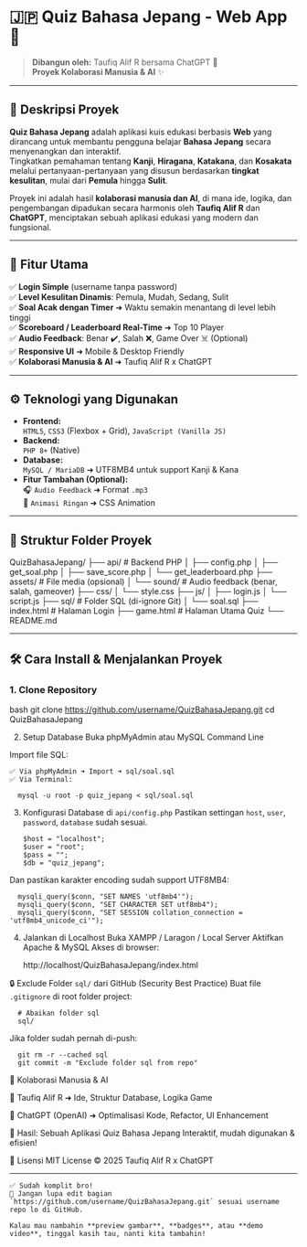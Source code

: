 # 🇯🇵 Quiz Bahasa Jepang - Web App 🎌

> **Dibangun oleh:** Taufiq Alif R bersama ChatGPT 🤖  
> **Proyek Kolaborasi Manusia & AI** ✨

---

## 🎯 Deskripsi Proyek

**Quiz Bahasa Jepang** adalah aplikasi kuis edukasi berbasis **Web** yang dirancang untuk membantu pengguna belajar **Bahasa Jepang** secara menyenangkan dan interaktif.  
Tingkatkan pemahaman tentang **Kanji**, **Hiragana**, **Katakana**, dan **Kosakata** melalui pertanyaan-pertanyaan yang disusun berdasarkan **tingkat kesulitan**, mulai dari **Pemula** hingga **Sulit**.

Proyek ini adalah hasil **kolaborasi manusia dan AI**, di mana ide, logika, dan pengembangan dipadukan secara harmonis oleh **Taufiq Alif R** dan **ChatGPT**, menciptakan sebuah aplikasi edukasi yang modern dan fungsional.

---

## 🚀 Fitur Utama

✅ **Login Simple** (username tanpa password)  
✅ **Level Kesulitan Dinamis**: Pemula, Mudah, Sedang, Sulit  
✅ **Soal Acak dengan Timer** ➜ Waktu semakin menantang di level lebih tinggi  
✅ **Scoreboard / Leaderboard Real-Time** ➜ Top 10 Player  
✅ **Audio Feedback**: Benar ✔️, Salah ❌, Game Over ☠️ (Optional)  
✅ **Responsive UI** ➜ Mobile & Desktop Friendly  
✅ **Kolaborasi Manusia & AI** ➜ Taufiq Alif R x ChatGPT

---

## ⚙️ Teknologi yang Digunakan

- **Frontend:**  
  `HTML5`, `CSS3` (Flexbox + Grid), `JavaScript (Vanilla JS)`
- **Backend:**  
  `PHP 8+` (Native)
- **Database:**  
  `MySQL / MariaDB` ➜ UTF8MB4 untuk support Kanji & Kana
- **Fitur Tambahan (Optional):**  
  🎧 `Audio Feedback` ➜ Format `.mp3`  
  🎨 `Animasi Ringan` ➜ CSS Animation

---

## 📂 Struktur Folder Proyek

QuizBahasaJepang/ ├── api/ # Backend PHP │ ├── config.php │ ├── get_soal.php │ ├── save_score.php │ └── get_leaderboard.php ├── assets/ # File media (opsional) │ └── sound/ # Audio feedback (benar, salah, gameover) ├── css/ │ └── style.css ├── js/ │ ├── login.js │ └── script.js ├── sql/ # Folder SQL (di-ignore Git) │ └── soal.sql ├── index.html # Halaman Login ├── game.html # Halaman Utama Quiz └── README.md

---

## 🛠️ Cara Install & Menjalankan Proyek

### 1. Clone Repository

bash
git clone https://github.com/username/QuizBahasaJepang.git
cd QuizBahasaJepang

2. Setup Database
   Buka phpMyAdmin atau MySQL Command Line

Import file SQL:

    ✅ Via phpMyAdmin ➜ Import ➜ sql/soal.sql
    ✅ Via Terminal:

      mysql -u root -p quiz_jepang < sql/soal.sql

3.  Konfigurasi Database di `api/config.php`
    Pastikan settingan `host`, `user`, `password`, `database` sudah sesuai.

        $host = "localhost";
        $user = "root";
        $pass = "";
        $db = "quiz_jepang";

Dan pastikan karakter encoding sudah support UTF8MB4:

      mysqli_query($conn, "SET NAMES 'utf8mb4'");
      mysqli_query($conn, "SET CHARACTER SET utf8mb4");
      mysqli_query($conn, "SET SESSION collation_connection = 'utf8mb4_unicode_ci'");

4. Jalankan di Localhost
   Buka XAMPP / Laragon / Local Server
   Aktifkan Apache & MySQL
   Akses di browser:

   http://localhost/QuizBahasaJepang/index.html

🔒 Exclude Folder `sql/` dari GitHub (Security Best Practice)
Buat file `.gitignore` di root folder project:

      # Abaikan folder sql
      sql/

Jika folder sudah pernah di-push:

      git rm -r --cached sql
      git commit -m "Exclude folder sql from repo"

🤝 Kolaborasi Manusia & AI

🧠 Taufiq Alif R ➜ Ide, Struktur Database, Logika Game

🤖 ChatGPT (OpenAI) ➜ Optimalisasi Kode, Refactor, UI Enhancement

🎯 Hasil: Sebuah Aplikasi Quiz Bahasa Jepang Interaktif, mudah digunakan & efisien!

📜 Lisensi
MIT License © 2025
Taufiq Alif R x ChatGPT

---

    ✅ Sudah komplit bro!
    📌 Jangan lupa edit bagian `https://github.com/username/QuizBahasaJepang.git` sesuai username repo lo di GitHub.

    Kalau mau nambahin **preview gambar**, **badges**, atau **demo video**, tinggal kasih tau, nanti kita tambahin!
